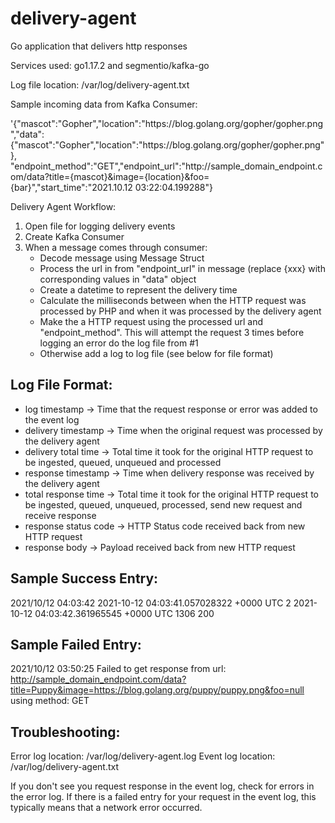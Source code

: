 # delivery-agent
Go application that delivers http responses

Services used: go1.17.2 and segmentio/kafka-go

Log file location: /var/log/delivery-agent.txt

Sample incoming data from Kafka Consumer:

'{"mascot":"Gopher","location":"https:\/\/blog.golang.org\/gopher\/gopher.png","data": {"mascot":"Gopher","location":"https:\/\/blog.golang.org\/gopher\/gopher.png"}, "endpoint_method":"GET","endpoint_url":"http:\/\/sample_domain_endpoint.com\/data?title={mascot}&image={location}&foo={bar}","start_time":"2021.10.12 03:22:04.199288"}


Delivery Agent Workflow:
1. Open file for logging delivery events
2. Create Kafka Consumer
3. When a message comes through consumer:
   - Decode message using Message Struct
   - Process the url in from "endpoint_url" in message (replace {xxx} with corresponding values in "data" object
   - Create a datetime to represent the delivery time
   - Calculate the milliseconds between when the HTTP request was processed by PHP and when it was processed by the delivery agent
   - Make the a HTTP request using the processed url and "endpoint_method". This will attempt the request 3 times before logging an error do the log file from #1
   - Otherwise add a log to log file (see below for file format)
   
Log File Format:
-------------------------
<log timestamp> <delivery timestamp> <delivery total time>  <response timestamp>  <total response time> <response status code> <response body>
  
 - log timestamp -> Time that the request response or error was added to the event log
 - delivery timestamp -> Time when the original request was processed by the delivery agent
 - delivery total time -> Total time it took for the original HTTP request to be ingested, queued, unqueued and processed
 - response timestamp -> Time when delivery response was received by the delivery agent
 - total response time -> Total time it took for the original HTTP request to be ingested, queued, unqueued, processed, send new request and receive response
 - response status code -> HTTP Status code received back from new HTTP request
 - response body -> Payload received back from new HTTP request

 Sample Success Entry:
 ------------------------
 
2021/10/12 04:03:42 2021-10-12 04:03:41.057028322 +0000 UTC   2   2021-10-12 04:03:42.361965545 +0000 UTC   1306   200   <!doctype html><html itemscope="" itemtype="http://schema.org/WebPage" lang="en"><head>
  
Sample Failed Entry:
------------------------
  
2021/10/12 03:50:25 Failed to get response from url:  http://sample_domain_endpoint.com/data?title=Puppy&image=https://blog.golang.org/puppy/puppy.png&foo=null  using method:  GET
  

Troubleshooting:
------------------------
Error log location: /var/log/delivery-agent.log
Event log location: /var/log/delivery-agent.txt

If you don't see you request response in the event log, check for errors in the error log. 
If there is a failed entry for your request in the event log, this typically means that a network error occurred.
  



